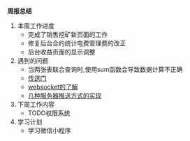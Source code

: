 **周报总结**

1. 本周工作进度
	* 完成了销售挖矿新页面的工作
	* 修复后台合约统计电费管理费的改正
	* 后台收益页面的显示调整
1. 遇到的问题
	* 当两张表联合查询时,使用sum函数会导致数据计算不正确
	* [传送门](https://blog.csdn.net/q616804668/article/details/44408267)
	* [websocket的了解](http://www.ruanyifeng.com/blog/2017/05/websocket.html)
	* [几种服务器推送方式的实现](https://blog.csdn.net/DeepLies/article/details/77726823)
1. 下周工作内容
	* TODO权限系统
1. 学习计划
	* 学习微信小程序
